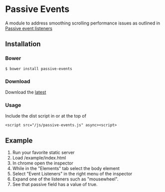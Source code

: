 # Passive Events

A module to address smoothing scrolling performance issues as outlined in
[Passive event listeners](https://github.com/WICG/EventListenerOptions/blob/gh-pages/explainer.md)

## Installation

### Bower

```
$ bower install passive-events
```

### Download

Download the [latest](https://github.com/cnnlabs/passive-events/archive/master.zip)

### Usage

Include the dist script in <head> or at the top of <body>

```
<script src="/js/passive-events.js" async><script>
```

## Example

1. Run your favorite static server
2. Load /example/index.html
3. In chrome open the inspector
4. While in the "Elements" tab select the body element
5. Select "Event Listeners" in the right menu of the inspector
6. Expand one of the listeners such as "mousewheel".
7. See that passive field has a value of true.
